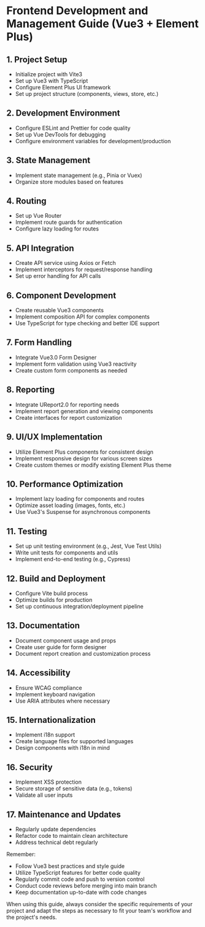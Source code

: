 # Frontend Development and Management Guide (Vue3 + Element Plus)

## 1. Project Setup
- Initialize project with Vite3
- Set up Vue3 with TypeScript
- Configure Element Plus UI framework
- Set up project structure (components, views, store, etc.)

## 2. Development Environment
- Configure ESLint and Prettier for code quality
- Set up Vue DevTools for debugging
- Configure environment variables for development/production

## 3. State Management
- Implement state management (e.g., Pinia or Vuex)
- Organize store modules based on features

## 4. Routing
- Set up Vue Router
- Implement route guards for authentication
- Configure lazy loading for routes

## 5. API Integration
- Create API service using Axios or Fetch
- Implement interceptors for request/response handling
- Set up error handling for API calls

## 6. Component Development
- Create reusable Vue3 components
- Implement composition API for complex components
- Use TypeScript for type checking and better IDE support

## 7. Form Handling
- Integrate Vue3.0 Form Designer
- Implement form validation using Vue3 reactivity
- Create custom form components as needed

## 8. Reporting
- Integrate UReport2.0 for reporting needs
- Implement report generation and viewing components
- Create interfaces for report customization

## 9. UI/UX Implementation
- Utilize Element Plus components for consistent design
- Implement responsive design for various screen sizes
- Create custom themes or modify existing Element Plus theme

## 10. Performance Optimization
- Implement lazy loading for components and routes
- Optimize asset loading (images, fonts, etc.)
- Use Vue3's Suspense for asynchronous components

## 11. Testing
- Set up unit testing environment (e.g., Jest, Vue Test Utils)
- Write unit tests for components and utils
- Implement end-to-end testing (e.g., Cypress)

## 12. Build and Deployment
- Configure Vite build process
- Optimize builds for production
- Set up continuous integration/deployment pipeline

## 13. Documentation
- Document component usage and props
- Create user guide for form designer
- Document report creation and customization process

## 14. Accessibility
- Ensure WCAG compliance
- Implement keyboard navigation
- Use ARIA attributes where necessary

## 15. Internationalization
- Implement i18n support
- Create language files for supported languages
- Design components with i18n in mind

## 16. Security
- Implement XSS protection
- Secure storage of sensitive data (e.g., tokens)
- Validate all user inputs

## 17. Maintenance and Updates
- Regularly update dependencies
- Refactor code to maintain clean architecture
- Address technical debt regularly

Remember:
- Follow Vue3 best practices and style guide
- Utilize TypeScript features for better code quality
- Regularly commit code and push to version control
- Conduct code reviews before merging into main branch
- Keep documentation up-to-date with code changes

When using this guide, always consider the specific requirements of your project and adapt the steps as necessary to fit your team's workflow and the project's needs.